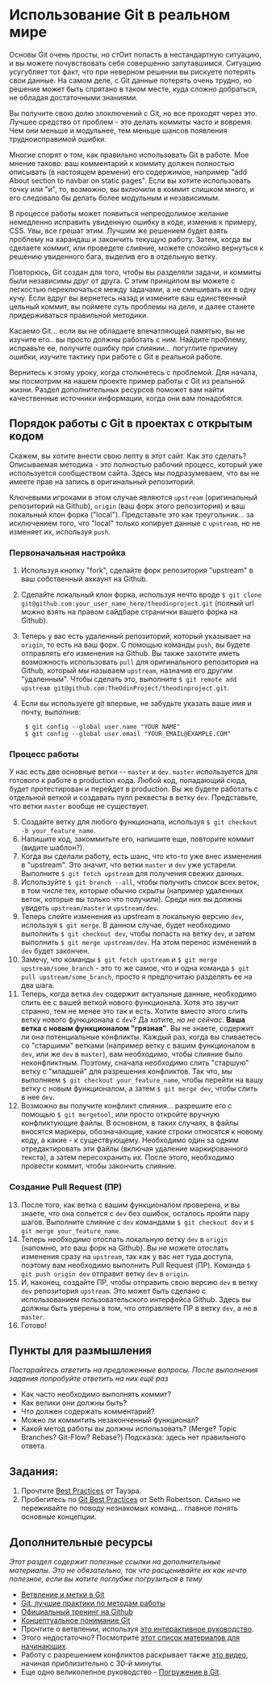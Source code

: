# Использование Git в реальном мире
<!-- *...* -->

Основы Git очень просты, но стОит попасть в нестандартную ситуацию, и вы можете почувствовать себя совершенно запутавшимся. Ситуацию усугубляет тот факт, что при неверном решении вы рискуете потерять свои данные. На самом деле, с Git данные потерять очень трудно, но решение может быть спрятано в таком месте, куда сложно добраться, не обладая достаточными знаниями.

Вы получите свою долю злоключений с Git, но все проходят через это. Лучшее средство от проблем - это делать коммиты часто и вовремя. Чем они меньше и модульнее, тем меньше шансов появления трудноисправимой ошибки.

Многие спорят о том, как правильно использовать Git в работе. Мое мнение таково: ваш комментарий к коммиту должен полностью описывать (в настоящем времени) его содержимое, например "add About section to navbar on static pages". Если вы хотите использовать точку или "и", то, возможно, вы включили в коммит слишком много, и его следовало бы делать более модульным и независимым.

В процессе работы может появиться непреодолимое желание немедленно исправить увиденную ошибку в коде, изменив к примеру, CSS. Увы, все грешат этим. Лучшим же решением будет взять проблему на карандаш и закончить текущую работу. Затем, когда вы сделаете коммит, или проведете слияние, можете спокойно вернуться к решению увиденного бага, выделив его в отдельную ветку.

Повторюсь, Git создан для того, чтобы вы разделяли задачи, и коммиты были независимы друг от друга. С этим принципом вы можете с легкостью переключаться между задачами, а не смешивать их в одну кучу. Если вдруг вы вернетесь назад и измените ваш единственный цельный коммит, вы поймете суть проблемы на деле, и далее станете придерживаться правильной методики.

Касаемо Git... если вы не обладаете впечатляющей памятью, вы не изучите его.. вы просто должны работать с ним. Найдите проблему, исправьте ее, получите ошибку при слиянии... погуглите причину ошибки, изучите тактику при работе с Git в реальной работе.

Вернитесь к этому уроку, когда столкнетесь с проблемой. Для начала, мы посмотрим на нашем проекте пример работы с Git из реальной жизни. Раздел дополнительных ресурсов поможет вам найти качественные источники информации, когда они вам понадобятся.


## Порядок работы с Git в проектах с открытым кодом

Скажем, вы хотите внести свою лепту в этот сайт. Как это сделать? Описываемая методика - это полностью рабочий процесс, который уже используется сообществом сайта. Здесь мы подразумеваем, что вы не имеете прав на запись в оригинальный репозиторий.

Ключевыми игроками в этом случае являются `upstream` (оригинальный репозиторий на Github), `origin` (ваш форк этого репозитория) и ваш локальный клон форка ("local"). Представьте это как треугольник... за исключением того, что "local" только копирует данные с `upstream`, но не изменяет их, используя `push`.

### Первоначальная настройка

1. Используя кнопку "fork", сделайте форк репозитория "upstream" в ваш собственный аккаунт на Github.
2. Сделайте локальный клон форка, используя нечто вроде `$ git clone git@github.com:your_user_name_here/theodinproject.git` (полный url можно взять на правом сайдбаре странички вашего форка на Github).
3. Теперь у вас есть удаленный репозиторий, который указывает на `origin`, то есть на ваш форк. С помощью команды `push`, вы будете отправлять его изменения на Github. Вы также захотите иметь возможность использовать `pull` для оригинального репозитория на Github, который мы называем `upstream`, назначив его другим "удаленным". Чтобы сделать это, выполните `$ git remote add upstream git@github.com:TheOdinProject/theodinproject.git`.
4. Если вы используете git впервые, не забудьте указать ваше имя и почту, выполнив:

        $ git config --global user.name "YOUR NAME"
        $ git config --global user.email "YOUR_EMAIL@EXAMPLE.COM"

### Процесс работы

У нас есть две основные ветки -- `master` и `dev`. `master` используется для готового к работе в production кода. Любой код, попадающий сюда, будет протестирован и перейдет в production. Вы же будете работать с отдельной веткой и создавать пулл реквесты в ветку `dev`. Представьте, что ветки `master` вообще не существует.

5. Создайте ветку для любого функционала, используя `$ git checkout -b your_feature_name`.
6. Напишите код, закоммитьте его, напишите еще, повторите коммит (видите шаблон?).
7. Когда вы сделали работу, есть шанс, что кто-то уже внес изменения в "upstream". Это значит, что ветки `master` и `dev` уже устарели. Выполните `$ git fetch upstream` для получения свежих данных.
8. Используйте `$ git branch --all`, чтобы получить список всех веток, в том числе тех, которые обычно скрыты (например удаленных веток, которые вы только что получили). Среди них вы должны увидеть `upstream/master` и `upstream/dev`.
9. Теперь слейте изменения из upstream в локальную версию `dev`, используя `$ git merge`. В данном случае, будет необходимо выполнить `$ git checkout dev`, чтобы попасть на ветку `dev`, и затем выполнить `$ git merge upstream/dev`. На этом перенос изменений в `dev` будет закончен.
10. Замечу, что команды `$ git fetch upstream` и `$ git merge upstream/some_branch` - это то же самое, что и одна команда `$ git pull upstream/some_branch`, просто я предпочитаю разделять ее на два шага.
11. Теперь, когда ветка `dev` содержит актуальные данные, необходимо слить ее с вашей веткой нового функционала. Хотя это звучит странно, тем не менее это так и есть. Хотите вместо этого слить ветку нового функционала с `dev`? Да хотите, *но не сейчас*. **Ваша ветка с новым функционалом "грязная"**. Вы не знаете, содержит ли она потенциальные конфликты. Каждый раз, когда вы сливаетесь со "старшими" ветками (например ветку с вашим функционалом в `dev`, или же `dev` в `master`), вам необходимо, чтобы слияние было неконфликтным. Поэтому, сначала необходимо слить "старшую" ветку с "младшей" для разрешения конфликтов. Так что, мы выполняем `$ git checkout your_feature_name`, чтобы перейти на вашу ветку с новым функционалом, а затем `$ git merge dev`, чтобы слить в нее `dev`.
12. Возможно вы получите конфликт слияния... разрешите его с помощью `$ git mergetool`, или просто откройте вручную конфликтующие файлы. В основном, в таких случаях, в файлы вносятся маркеры, обозначающие, какие строки относятся к новому коду, а какие - к существующему. Необходимо один за одним отредактировать эти файлы (включая удаление маркированного текста), а затем пересохранить их. После этого, необходимо провести коммит, чтобы закончить слияние.


### Создание Pull Request (ПР)

13. После того, как ветка с вашим функционалом проверена, и вы знаете, что она сольется с `dev` без ошибок, осталось пройти пару шагов. Выполните слияние с `dev` командами `$ git checkout dev` и `$ git merge your_feature_name`.
14. Теперь необходимо отослать локальную ветку `dev` в `origin` (напомню, это ваш форк на Github). Вы не можете отослать изменения сразу на `upstream`, так как у вас нет туда доступа, поэтому вам необходимо выполнить Pull Request (ПР). Команда `$ git push origin dev` отправит ветку `dev` в `origin`.
15. И, наконец, создайте ПР, чтобы отправить свою версию `dev` в ветку `dev` репозитория `upstream`. Это может быть сделано с использованием пользовательского интерфейса Github. Здесь вы должны быть уверены в том, что отправляете ПР в ветку `dev`, а не в `master`.
16. Готово!


## Пункты для размышления

*Постарайтесь ответить на предложенные вопросы. После выполнения задания попробуйте ответить на них ещё раз*

* Как часто необходимо выполнять коммит?
* Как велики они должны быть?
* Что должен содержать комментарий?
* Можно ли коммитить незаконченный функционал?
* Какой метод работы вы должны использовать? (Merge? Topic Branches? Git-Flow? Rebase?)  Подсказка: здесь нет правильного ответа.

## Задания:

1. Прочтите [Best Practices](http://www.git-tower.com/learn/ebook/command-line/appendix/best-practices#start) от Тауэра.
2. Пробегитесь по [Git Best Practices](http://sethrobertson.github.io/GitBestPractices/) от Seth Robertson. Сильно не переживайте по поводу незнакомых команд... главное понять основные концепции.

## Дополнительные ресурсы

*Этот раздел содержит полезные ссылки на дополнительные материалы. Это не обязательно, так что расценивайте их как нечто полезное, если вы хотите поглубже погрузиться в тему*

* [Ветвление и метки в Git](http://programmers.stackexchange.com/questions/165725/git-branching-and-tagging-best-practices)
* [Git, лучшие практики по методам работы](http://www.lullabot.com/blog/article/git-best-practices-workflow-guidelines)
* [Официальный тренинг на Github](http://teach.github.com/)
* [Концептуальное понимание Git](http://www.sbf5.com/~cduan/technical/git/)
* Прочтите о ветвлении, используя [это интерактивное руководство](http://pcottle.github.io/learnGitBranching/).
* Этого недостаточно?  Посмотрите [этот список материалов для начинающих](http://sixrevisions.com/resources/git-tutorials-beginners/).
* Работу с разрешением конфликтов раскрывает также [это видео](https://www.youtube.com/watch?v=ieoHg0Vb-xo&list=PLxNY6twFc_xCxdSPLlxUS4C0VO3sni2DA), начиная приблизительно с 30-й минуты.
* Еще одно великолепное руководство - [Погружение в Git](http://gitimmersion.com/lab_01.html).
